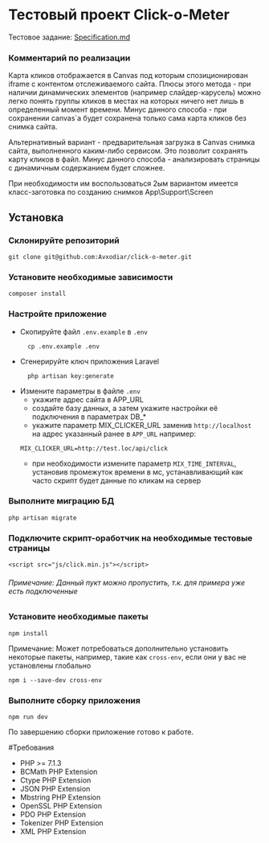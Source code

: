 # Тестовый проект Click-o-Meter

Тестовое задание: [Specification.md](https://github.com/Avxodiar/click-o-meter/blob/main/Specification.md)


### Комментарий по реализации
  Карта кликов отображается в Canvas под которым спозиционирован iframe c контентом отслеживаемого сайта. Плюсы этого метода - при наличии динамических элементов (например слайдер-карусель) можно легко понять группы кликов в местах на которых ничего нет лишь в определенный момент времени. Минус данного способа - при сохранении canvas`а будет сохранена только сама карта кликов без снимка сайта.

  Альтернативный вариант - предварительная загрузка в Canvas снимка сайта, выполненного каким-либо сервисом. Это позволит сохранять карту кликов в файл. Минус данного способа - анализировать страницы с динамичным содержанием будет сложнее.

 При необходимости им воспользоваться 2ым вариантом имеется класс-заготовка по созданию снимков App\Support\Screen



## Установка

### Склонируйте репозиторий
```
git clone git@github.com:Avxodiar/click-o-meter.git
```

### Установите необходимые зависимости
```
composer install
```

### Настройте приложение
 - Cкопируйте файл ```.env.example``` в ```.env```
   ```
     cp .env.example .env
     ```
 - Cгенерируйте ключ приложения Laravel
   ```
     php artisan key:generate
   ```
 - Измените параметры в файле ```.env```
     - укажите адрес сайта в APP_URL
     - создайте базу данных, а затем укажите настройки её подключения в параметрах DB_*
     - укажите параметр MIX_CLICKER_URL заменив ```http://localhost``` на адрес указанный ранее в ```APP_URL```
     например:
     ```
     MIX_CLICKER_URL=http://test.loc/api/click
    ```
    - при необходимости измените параметр ```MIX_TIME_INTERVAL```, установив промежуток времени в мс, устанавливающий как часто скрипт будет данные по кликам на сервер

### Выполните миграцию БД
  ```
  php artisan migrate
  ```

### Подключите скрипт-оработчик на необходимые тестовые страницы
  ```
  <script src="js/click.min.js"></script>
  ```
  ###### Примечание: Данный пукт можно пропустить, т.к. для примера уже есть подключенные

### Установите необходимые пакеты
  ```
  npm install
  ```
  Примечание: Может потребоваться дополнительно установить некоторые пакеты, например, такие как ```cross-env```, если они у вас не установлены глобально

    npm i --save-dev cross-env

### Выполните сборку приложения 
  ```
  npm run dev
  ```
  По завершению сборки приложение готово к работе.

#Требования
- PHP >= 7.1.3
- BCMath PHP Extension
- Ctype PHP Extension
- JSON PHP Extension
- Mbstring PHP Extension
- OpenSSL PHP Extension
- PDO PHP Extension
- Tokenizer PHP Extension
- XML PHP Extension
